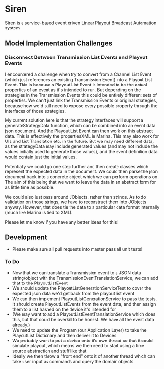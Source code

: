 # Siren
Siren is a service-based event driven Linear Playout Broadcast Automation system

## Model Implementation Challenges
### Disconnect Between Transmission List Events and Playout Events
I encountered a challenge when try to convert from a Channel List Event (which just references an existing Transmission Event) into a Playout List Event. This is because a Playout List Event is intended to be the actual properties of an event as it's intended to run. But depending on the strategies in the Transmission Events this could be entirely different sets of properties. We can't just link the Transmission Events or original strategies, because how we'd still need to expose every possible property through the interfaces of those strategies.

My current solution here is that the strategy interfaces will support a generateStrategyData function, which can be combined into an event data json document. And the Playout List Event can then work on this abstract data. This is effectively the propertiesXML in Marina. This may also work for UIs and List Translation etc. in the future. But we may need different data, as the strategyData may include generated values (and may not include the values initially used to generate those values), and the event definition data would contain just the initial values.

Potentially we could go one step further and then create classes which represent the expected data in the document. We could then parse the json document back into a concrete object which we can perform operations on. The aim of this being that we want to leave the data in an abstract form for as little time as possible.

We could also just pass around JObjects, rather than strings. As to do validation on those strings, we have to reconstruct them into JObjects anyway. However, that does tie the data to a particular data format internally (much like Marina is tied to XML).

Please let me know if you have any better ideas for this!

## Development
- Please make sure all pull requests into master pass all unit tests!

### To Do
- Now that we can translate a Transmission event to a JSON data string/object with the TransmissionEventTranslationService, we can add that to the PlayoutListEvent
- We should update the PlayoutListGenerationServiceTest to cover the expected json data we'd get back from the playout list event
- We can then implement PlayoutListGenerationService to pass the tests. It should create PlayoutListEvents from the event data, and then assign them to a list hashed on the device it's intended for
- (We may want to add a PlayoutListEventTranslationService which does this, but that could be overkill to be honest. We have all the event data already.)
- We need to update the Program (our Application Layer) to take the PlayoutList Dictionary and then deliver it to Devices
- We probably want to put a device onto it's own thread so that it could simulate playout, which means we then need to start using a time source abstraction and stuff like that
- Ideally we then throw a "front end" onto it of another thread which can take user input as commands and query the domain objects